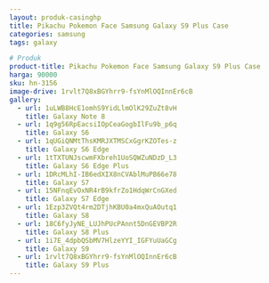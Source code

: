 ```yaml
---
layout: produk-casinghp
title: Pikachu Pokemon Face Samsung Galaxy S9 Plus Case
categories: samsung
tags: galaxy

# Produk
product-title: Pikachu Pokemon Face Samsung Galaxy S9 Plus Case
harga: 90000
sku: hn-3156
image-drive: 1rvlt7Q8xBGYhrr9-fsYnMlOQInnEr6cB
gallery:
  - url: 1uLWB8HcE1omhS9YidLlmOlK29ZuZt8vH
    title: Galaxy Note 8
  - url: 1q9g56RpEacsiIOpCeaGogbIlFu9b_p6q
    title: Galaxy S6
  - url: 1qUGiQNMtThsKMRJXTMSCxGgrKZOTes-z
    title: Galaxy S6 Edge
  - url: 1tTXTUNJscwmFXbreh1UoSQWZuNDzD_L3
    title: Galaxy S6 Edge Plus
  - url: 1DRcMLhI-IB6edXIX8nCVAblMuPB66e78
    title: Galaxy S7
  - url: 15NFnqEvOxNR4rB9kfrZo1HdqWrCnGXed
    title: Galaxy S7 Edge
  - url: 1Ezp3ZVQt4rm2DTjhKBU0a4mxQuAOutq1
    title: Galaxy S8
  - url: 18C6fyJyNE_LUJhPUcPAnnt5DnGEVBP2R
    title: Galaxy S8 Plus
  - url: 1i7E_4dpbQSbMV7HlzeYYI_IGFYuUaGCg
    title: Galaxy S9
  - url: 1rvlt7Q8xBGYhrr9-fsYnMlOQInnEr6cB
    title: Galaxy S9 Plus
---
```


